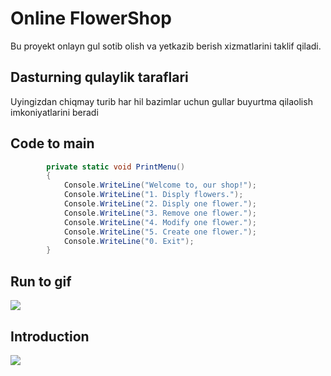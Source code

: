 # Online FlowerShop

Bu proyekt onlayn gul sotib olish va yetkazib berish xizmatlarini taklif qiladi.

## Dasturning qulaylik taraflari 
Uyingizdan chiqmay turib har hil bazimlar uchun gullar buyurtma qilaolish imkoniyatlarini beradi
## Code to main
``` c#
        private static void PrintMenu()
        {
            Console.WriteLine("Welcome to, our shop!");
            Console.WriteLine("1. Disply flowers.");
            Console.WriteLine("2. Disply one flower.");
            Console.WriteLine("3. Remove one flower.");
            Console.WriteLine("4. Modify one flower.");
            Console.WriteLine("5. Create one flower.");
            Console.WriteLine("0. Exit");
        }
 ```
 ## Run to gif
![](/Assets/code-run3.gif)
## Introduction
![](/Assets/photo_2024-05-02_10-30-58.jpg)

